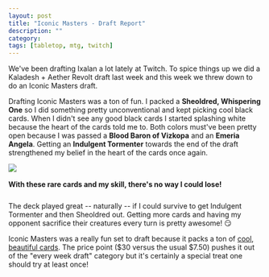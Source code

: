 ```yaml
---
layout: post
title: "Iconic Masters - Draft Report"
description: ""
category: 
tags: [tabletop, mtg, twitch]
---
```


We've been drafting Ixalan a lot lately at Twitch. To spice things up we did a Kaladesh + Aether Revolt draft last week and this week we threw down to do an Iconic Masters draft.

Drafting Iconic Masters was a ton of fun. I packed a **Sheoldred, Whispering One** so I did something pretty unconventional and kept picking cool black cards. When I didn't see any good black cards I started splashing white because the heart of the cards told me to. Both colors must've been pretty open because I was passed a **Blood Baron of Vizkopa** and an **Emeria Angela**. Getting an **Indulgent Tormenter** towards the end of the draft strengthened my belief in the heart of the cards once again.

<div>
	<img class="rounded-corners" style="max-width: 920px; border: 1px;" src="{{ site.images2017 }}/11-22/iconic.png"/>
	<p class="caption-text" style="line-height: 1.5em; margin-bottom: 24px;"><strong>With these rare cards and my skill, there's no way I could lose!</strong></p>
</div>

The deck played great -- naturally -- if I could survive to get Indulgent Tormenter and then Sheoldred out. Getting more cards and having my opponent sacrifice their creatures every turn is pretty awesome! 😏

Iconic Masters was a really fun set to draft because it packs a ton of [cool, beautiful cards][1]. The price point ($30 versus the usual $7.50) pushes it out of the "every week draft" category but it's certainly a special treat one should try at least once!

[1]: https://magic.wizards.com/en/products/iconic-masters/cards